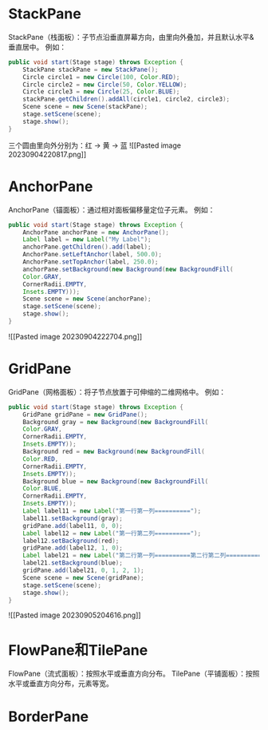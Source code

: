 # StackPane
StackPane（栈面板）：子节点沿垂直屏幕方向，由里向外叠加，并且默认水平&垂直居中。
例如：
```java
public void start(Stage stage) throws Exception {  
	StackPane stackPane = new StackPane();  
	Circle circle1 = new Circle(100, Color.RED);  
	Circle circle2 = new Circle(50, Color.YELLOW);  
	Circle circle3 = new Circle(25, Color.BLUE);  
	stackPane.getChildren().addAll(circle1, circle2, circle3);  
	Scene scene = new Scene(stackPane);  
	stage.setScene(scene);  
	stage.show();  
}
```
三个圆由里向外分别为：红 -> 黄 -> 蓝
![[Pasted image 20230904220817.png]]

# AnchorPane
AnchorPane（锚面板）：通过相对面板偏移量定位子元素。
例如：
```java
public void start(Stage stage) throws Exception {  
	AnchorPane anchorPane = new AnchorPane();  
	Label label = new Label("My Label");  
	anchorPane.getChildren().add(label);  
	AnchorPane.setLeftAnchor(label, 500.0);  
	AnchorPane.setTopAnchor(label, 250.0);  
	anchorPane.setBackground(new Background(new BackgroundFill(  
	Color.GRAY,  
	CornerRadii.EMPTY,  
	Insets.EMPTY)));  
	Scene scene = new Scene(anchorPane);  
	stage.setScene(scene);  
	stage.show();  
}
```

![[Pasted image 20230904222704.png]]

# GridPane
GridPane（网格面板）：将子节点放置于可伸缩的二维网格中。
例如：
```java
public void start(Stage stage) throws Exception {  
	GridPane gridPane = new GridPane();  
	Background gray = new Background(new BackgroundFill(  
	Color.GRAY,  
	CornerRadii.EMPTY,  
	Insets.EMPTY));  
	Background red = new Background(new BackgroundFill(  
	Color.RED,  
	CornerRadii.EMPTY,  
	Insets.EMPTY));  
	Background blue = new Background(new BackgroundFill(  
	Color.BLUE,  
	CornerRadii.EMPTY,  
	Insets.EMPTY));  
	Label label11 = new Label("第一行第一列==========");  
	label11.setBackground(gray);  
	gridPane.add(label11, 0, 0);  
	Label label12 = new Label("第一行第二列==========");  
	label12.setBackground(red);  
	gridPane.add(label12, 1, 0);  
	Label label21 = new Label("第二行第一列==========第二行第二列==========");  
	label21.setBackground(blue);  
	gridPane.add(label21, 0, 1, 2, 1);  
	Scene scene = new Scene(gridPane);  
	stage.setScene(scene);  
	stage.show();  
}
```
![[Pasted image 20230905204616.png]]

# FlowPane和TilePane
FlowPane（流式面板）：按照水平或垂直方向分布。
TilePane（平铺面板）：按照水平或垂直方向分布，元素等宽。

# BorderPane
